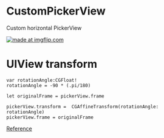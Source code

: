 # CustomPickerView
Custom horizontal PickerView

<a href="https://imgflip.com/gif/1wqyi6"><img src="https://i.imgflip.com/1wqyi6.gif" title="made at imgflip.com"/></a>

# UIView transform

    var rotationAngle:CGFloat!
    rotationAngle = -90 * (.pi/180)

    let originalFrame = pickerView.frame

    pickerView.transform =  CGAffineTransform(rotationAngle: rotationAngle)
    pickerView.frame = originalFrame


<a href="https://www.youtube.com/watch?v=6Qd3CdWYeJ8">Reference</a>
